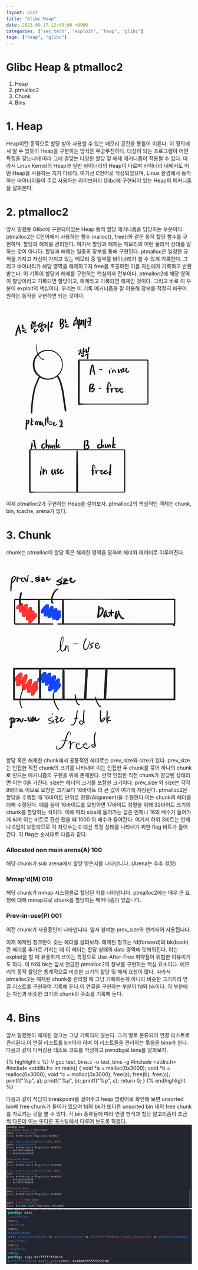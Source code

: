 ```yaml
---
layout: post
title: "Glibc Heap"
date: 2025-09-17 12:49:00 +0900
categories: ["sec_tech", "exploit", "heap", "glibc"]
tage: ["heap", "glibc"]
---
```


# Glibc Heap & ptmalloc2

1. Heap
2. ptmalloc2
3. Chunk
4. Bins

# 1. Heap
Heap이란 동적으로 할당 받아 사용할 수 있는 메모리 공간을 통틀어 이른다. 
이 정의에서 알 수 있듯이 Heap을 구현하는 방식은 무궁무진하다. 대상이 되는 프로그램이 어떤 특징을 갖느냐에
따라 그에 걸맞는 다양한 할당 및 해제 메커니즘이 적용될 수 있다. 따라서 Linux Kernel의 Heap과 일반 바이너리의 Heap이 다르며
바이너리 내에서도 어떤 Heap을 사용하는 지가 다르다. 여기선 C언어로 작성되었으며, Linux 환경에서 동작하는 바이너리들이 주로 
사용하는 라이브러리 Glibc에 구현되어 있는 Heap의 메커니즘을 살펴본다.

# 2. ptmalloc2
앞서 말했듯 Glibc에 구현되어있는 Heap 동적 할당 메커니즘을 담당하는 부분이다. 
ptmalloc2는 C언어에서 사용하는 함수 malloc(), free()와 같은 동적 할당 함수를 구현하며,
할당과 해제를 관리한다. 여기서 할당과 해제는 메모리의 어떤 물리적 상태를 말하는 것이 아니다.
할당과 해제는 일종의 장부를 통해 구현된다. ptmalloc은 일정한 규칙을 가지고 자신이 가지고 있는 메모리 중
일부를 바이너리가 쓸 수 있게 기록한다. 그리고 바이너리가 해당 영역을 해제하고자 free를 호출하면
이를 자신에게 기록하고 반환받는다. 이 기록이 할당과 해제를 구현하는 핵심이자 전부이다. ptmalloc2에 해당 영역이
할당이라고 기록되면 할당이고, 해제라고 기록되면 해제인 것이다. 그리고 바로 이 부분이 exploit의 핵심이다. 
우리는 이 기록 메커니즘을 잘 이용해 장부를 적절히 바꾸어 원하는 동작을 구현하면 되는 것이다.


![ptmalloc diagram](/assets/images/ptmalloc2_basic.jpg)

이제 ptmalloc2가 구현하는 Heap을 살펴보자.
ptmalloc2의 핵심적인 객체는 chunk, bin, tcache, arena가 있다.
# 3. Chunk
chunk는 ptmalloc이 할당 혹은 해제한 영역을 말하며 헤더와 데이터로 이루어진다.

![ptmalloc chunk](/assets/images/ptmalloc2_chunk.jpg)

할당 혹은 해제한 chunk에서 공통적인 헤더로는 prev_size와 size가 있다. prev_size는 인접한 직전 chunk의 크기를
나타내며 이는 인접한 두 chunk를 묶어 하나의 chunk로 만드는 메커니즘의 구현을 위해 존재한다. 만약 인접한 직전
chunk가 할당된 상태라면 이는 0을 가진다. size는 헤더의 크기를 포함한 크기이다. prev_size 와 size는 각각 8바이트
이므로 요청한 크기보다 16바이트 더 큰 값이 여기에 저장된다. ptmalloc2은 할당을 수행할 때 16바이트 단위로 정렬(Alignment)을 수행한다.이는 chunk의 헤더를 더해 수행된다. 예를 들어 16바이트를 요청하면 17바이트 정렬을 위해 32바이트 크기의 chunk를 할당하는 식이다. 이에 따라 size에 들어가는 값은 언제나 16의 배수가 들어가게 되며 이는 비트로 환산 했을 때 1000 의 배수가 들어간다. 여기서 하위 3비트는 언제나 0임이 보장되므로 각 자릿수는 0 대신 특정 상태를 나타내기 위한 flag 비트가 들어간다. 각 flag는 순서대로 다음과 같다.
### Allocated non main arena(A) 100
해당 chunk가 sub arena에서 할당 받은지를 나타냅니다. (Arena는 추후 설명)
### Mmap'd(M) 010 
해당 chunk가 mmap 시스템콜로 할당된 지를 나타냅니다.
ptmalloc2에는 매우 큰 요청에 대해 mmap으로 chunk를 할당하는 매커니즘이 있습니다.
### Prev-in-use(P) 001
이전 chunk가 사용중인지 나타냅니다. 앞서 살펴본 prev_size와 연계되어 사용됩니다.

이제 해제된 청크만이 갖는 헤더를 살펴보자. 해제된 청크는 fd(forward)와 bk(back)란 헤더를 추가로 가지는 데 이 헤더는 할당
상태의 data 영역에 덧씌워진다. 이는 exploit을 할 때 유용하게 쓰이는 특징으로 Use-After-Free 취약점이 위험한 이유이기도 하다.
이 fd와 bk는 앞서 언급한 ptmalloc2의 장부를 구현하는 핵심 요소이다. 메모리의 동적 할당은 통계적으로 비슷한 크기의 할당 및 해제 요청이 많다. 따라서 ptmalloc2는 해제된 chunk를 관리할 때 그냥 기록하는게 아니라 비슷한 크기끼리 연결 리스트를 구현하여 기록해 둔다.이 연결을 구현하는 부분이 fd와 bk이다. 각 부분에는 자신과 비슷한 크기의 chunk의 주소를 기록해 둔다.

# 4. Bins
앞서 말했듯이 해제된 청크는 그냥 기록되지 않는다. 크기 별로 분류되어 연결 리스트로 관리된다.이 연결 리스트를 bin이라 하며
이 리스트들을 관리하는 묶음을 bins라 한다. 다음과 같이 디버깅용 테스트 코드를 작성하고 pwndbg로 bins를 살펴보자.

{% highlight c %}
// gcc test_bins.c -o test_bins -g 
#include <stdio.h>
#include <stdlib.h>
int main() {
        void *a = malloc(0x3000);
        void *b = malloc(0x3000);
        void *c = malloc(0x3000);
        free(a);
        free(b);
        free(c);
        printf("%p", a);
        printf("%p", b);
        printf("%p", c);
        return 0;
}
{% endhighlight %}

다음과 같이 적당히 breakpoint를 걸어주고 heap 명령어로 확인해 보면 unsorted bin에 free chunk가 들어가 있으며 fd와 bk가 또다른 unsorted bin 내의 free chunk를 가르키는 것을 볼 수 있다. 각 bin 종류들에 따라 연결 방식과 할당 알고리즘이 조금씩 다른데 이는 또다른 포스팅에서 다루어 보도록 하겠다. 
![ptmalloc free list](/assets/images/free_list.png) 
![ptmalloc bins](/assets/images/bins.png) 



 
